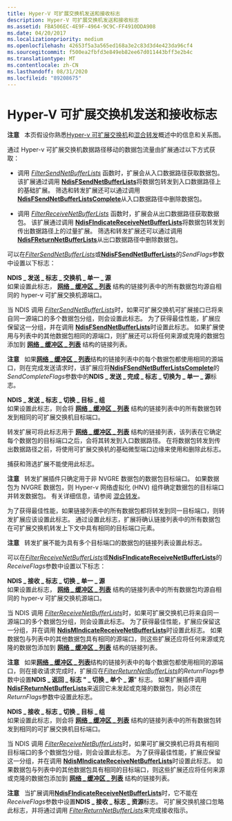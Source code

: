 ```yaml
---
title: Hyper-V 可扩展交换机发送和接收标志
description: Hyper-V 可扩展交换机发送和接收标志
ms.assetid: FBA506EC-4E9F-4964-9C9C-FF4910DDA908
ms.date: 04/20/2017
ms.localizationpriority: medium
ms.openlocfilehash: 42653f5a3a565ed168a3e2c83d3d4e423da96cf4
ms.sourcegitcommit: f500ea2fbfd3e849eb82ee67d011443bff3e2b4c
ms.translationtype: MT
ms.contentlocale: zh-CN
ms.lasthandoff: 08/31/2020
ms.locfileid: "89208675"
---
```

# <a name="hyper-v-extensible-switch-send-and-receive-flags"></a>Hyper-V 可扩展交换机发送和接收标志


**注意**   本页假设你熟悉[Hyper-v 可扩展交换机](overview-of-the-hyper-v-extensible-switch.md)和[混合转发](hybrid-forwarding.md)概述中的信息和关系图。

 

通过 Hyper-v 可扩展交换机数据路径移动的数据包流量由扩展通过以下方式获取：

-   调用 [*FilterSendNetBufferLists*](/windows-hardware/drivers/ddi/ndis/nc-ndis-filter_send_net_buffer_lists) 函数时，扩展会从入口数据路径获取数据包。 该扩展通过调用 [**NdisFSendNetBufferLists**](/windows-hardware/drivers/ddi/ndis/nf-ndis-ndisfsendnetbufferlists)将数据包转发到入口数据路径上的基础扩展。 筛选和转发扩展还可以通过调用 [**NdisFSendNetBufferListsComplete**](/windows-hardware/drivers/ddi/ndis/nf-ndis-ndisfsendnetbufferlistscomplete)从入口数据路径中删除数据包。

-   调用 [*FilterReceiveNetBufferLists*](/windows-hardware/drivers/ddi/ndis/nc-ndis-filter_receive_net_buffer_lists) 函数时，扩展会从出口数据路径获取数据包。 该扩展通过调用 [**NdisFIndicateReceiveNetBufferLists**](/windows-hardware/drivers/ddi/ndis/nf-ndis-ndisfindicatereceivenetbufferlists)将数据包转发到传出数据路径上的过量扩展。 筛选和转发扩展还可以通过调用 [**NdisFReturnNetBufferLists**](/windows-hardware/drivers/ddi/ndis/nf-ndis-ndisfreturnnetbufferlists)从出口数据路径中删除数据包。

可以在[*FilterSendNetBufferLists*](/windows-hardware/drivers/ddi/ndis/nc-ndis-filter_send_net_buffer_lists)或[**NdisFSendNetBufferLists**](/windows-hardware/drivers/ddi/ndis/nf-ndis-ndisfsendnetbufferlists)的*SendFlags*参数中设置以下标志：

<a href="" id="ndis-send-flags-switch-single-source"></a>**NDIS \_ 发送 \_ 标志 \_ 交换机 \_ 单一 \_ 源**  
如果设置此标志， [**网络 \_ 缓冲区 \_ 列表**](/windows-hardware/drivers/ddi/ndis/ns-ndis-_net_buffer_list) 结构的链接列表中的所有数据包均源自相同的 hyper-v 可扩展交换机源端口。

当 NDIS 调用 [*FilterSendNetBufferLists*](/windows-hardware/drivers/ddi/ndis/nc-ndis-filter_send_net_buffer_lists)时，如果可扩展交换机可扩展接口已将来自同一源端口的多个数据包分组，则会设置此标志。 为了获得最佳性能，扩展应保留这一分组，并在调用 [**NdisFSendNetBufferLists**](/windows-hardware/drivers/ddi/ndis/nf-ndis-ndisfsendnetbufferlists)时设置此标志。 如果扩展使用与列表中的其他数据包相同的源端口，则扩展还可以将任何来源或克隆的数据包添加到 [**网络 \_ 缓冲区 \_ 列表**](/windows-hardware/drivers/ddi/ndis/ns-ndis-_net_buffer_list) 结构的链接列表。

**注意**   如果[**网络 \_ 缓冲区 \_ 列表**](/windows-hardware/drivers/ddi/ndis/ns-ndis-_net_buffer_list)结构的链接列表中的每个数据包都使用相同的源端口，则在完成发送请求时，该扩展应将[**NdisFSendNetBufferListsComplete**](/windows-hardware/drivers/ddi/ndis/nf-ndis-ndisfsendnetbufferlistscomplete)的*SendCompleteFlags*参数中的**NDIS \_ 发送 \_ 完成 \_ 标志 \_ 切换为 \_ 单一 \_ 源**标志。

 

<a href="" id="ndis-send-flags-switch-destination-group"></a>**NDIS \_ 发送 \_ 标志 \_ 切换 \_ 目标 \_ 组**  
如果设置此标志，则会将 [**网络 \_ 缓冲区 \_ 列表**](/windows-hardware/drivers/ddi/ndis/ns-ndis-_net_buffer_list) 结构的链接列表中的所有数据包转发到相同的可扩展交换机目标端口。

转发扩展可将此标志用于 [**网络 \_ 缓冲区 \_ 列表**](/windows-hardware/drivers/ddi/ndis/ns-ndis-_net_buffer_list) 结构的链接列表，该列表在它确定每个数据包的目标端口之后，会将其转发到入口数据路径。 在将数据包转发到传出数据路径之前，将使用可扩展交换机的基础微型端口边缘来使用和删除此标志。

捕获和筛选扩展不能使用此标志。

**注意**   转发扩展插件只确定用于非 NVGRE 数据包的数据包目标端口。 如果数据包为 NVGRE 数据包，则 Hyper-v 网络虚拟化 (HNV) 组件确定数据包的目标端口并转发数据包。 有关详细信息，请参阅 [混合转发](hybrid-forwarding.md)。

 

为了获得最佳性能，如果链接列表中的所有数据包都将转发到同一目标端口，则转发扩展应该设置此标志。 通过设置此标志，扩展将确认链接列表中的所有数据包在可扩展交换机转发上下文中具有相同的目标端口元素。

**注意**   转发扩展不能为具有多个目标端口的数据包的链接列表设置此标志。

 

可以在[*FilterReceiveNetBufferLists*](/windows-hardware/drivers/ddi/ndis/nc-ndis-filter_receive_net_buffer_lists)或[**NdisFIndicateReceiveNetBufferLists**](/windows-hardware/drivers/ddi/ndis/nf-ndis-ndisfindicatereceivenetbufferlists)的*ReceiveFlags*参数中设置以下标志：

<a href="" id="ndis-receive-flags-switch-single-source"></a>**NDIS \_ 接收 \_ 标志 \_ 切换 \_ 单一 \_ 源**  
如果设置此标志， [**网络 \_ 缓冲区 \_ 列表**](/windows-hardware/drivers/ddi/ndis/ns-ndis-_net_buffer_list) 结构的链接列表中的所有数据包均源自相同的 hyper-v 可扩展交换机源端口。

当 NDIS 调用 [*FilterReceiveNetBufferLists*](/windows-hardware/drivers/ddi/ndis/nc-ndis-filter_receive_net_buffer_lists)时，如果可扩展交换机已将来自同一源端口的多个数据包分组，则会设置此标志。 为了获得最佳性能，扩展应保留这一分组，并在调用 [**NdisMIndicateReceiveNetBufferLists**](/windows-hardware/drivers/ddi/ndis/nf-ndis-ndismindicatereceivenetbufferlists)时设置此标志。 如果数据包与列表中的其他数据包具有相同的源端口，则这些扩展还应将任何来源或克隆的数据包添加到 [**网络 \_ 缓冲区 \_ 列表**](/windows-hardware/drivers/ddi/ndis/ns-ndis-_net_buffer_list) 结构的链接列表。

**注意**   如果[**网络 \_ 缓冲区 \_ 列表**](/windows-hardware/drivers/ddi/ndis/ns-ndis-_net_buffer_list)结构的链接列表中的每个数据包都使用相同的源端口，则在接收请求完成时，扩展应在[*FilterReturnNetBufferLists*](/windows-hardware/drivers/ddi/ndis/nc-ndis-filter_return_net_buffer_lists)的*ReturnFlags*参数中设置**NDIS \_ 返回 \_ 标志 " \_ 切换 \_ 单个 \_ 源**" 标志。 如果扩展插件调用[**NdisFReturnNetBufferLists**](/windows-hardware/drivers/ddi/ndis/nf-ndis-ndisfreturnnetbufferlists)来返回它未发起或克隆的数据包，则必须在*ReturnFlags*参数中设置此标志。

 

<a href="" id="ndis-receive-flags-switch-destination-group"></a>**NDIS \_ 接收 \_ 标志 \_ 切换 \_ 目标 \_ 组**  
如果设置此标志，则会将 [**网络 \_ 缓冲区 \_ 列表**](/windows-hardware/drivers/ddi/ndis/ns-ndis-_net_buffer_list) 结构的链接列表中的所有数据包转发到相同的可扩展交换机目标端口。

当 NDIS 调用 [*FilterReceiveNetBufferLists*](/windows-hardware/drivers/ddi/ndis/nc-ndis-filter_receive_net_buffer_lists)时，如果可扩展交换机已将具有相同目标端口的多个数据包分组，则会设置此标志。 为了获得最佳性能，扩展应保留这一分组，并在调用 [**NdisMIndicateReceiveNetBufferLists**](/windows-hardware/drivers/ddi/ndis/nf-ndis-ndismindicatereceivenetbufferlists)时设置此标志。 如果数据包与列表中的其他数据包具有相同的目标端口，则这些扩展还应将任何来源或克隆的数据包添加到 [**网络 \_ 缓冲区 \_ 列表**](/windows-hardware/drivers/ddi/ndis/ns-ndis-_net_buffer_list) 结构的链接列表。

**注意**   当扩展调用[**NdisFIndicateReceiveNetBufferLists**](/windows-hardware/drivers/ddi/ndis/nf-ndis-ndisfindicatereceivenetbufferlists)时，它不能在*ReceiveFlags*参数中设置**NDIS \_ 接收 \_ 标志 \_ 资源**标志。 可扩展交换机接口忽略此标志，并将通过调用 [*FilterReturnNetBufferLists*](/windows-hardware/drivers/ddi/ndis/nc-ndis-filter_return_net_buffer_lists)来完成接收指示。

 

 

